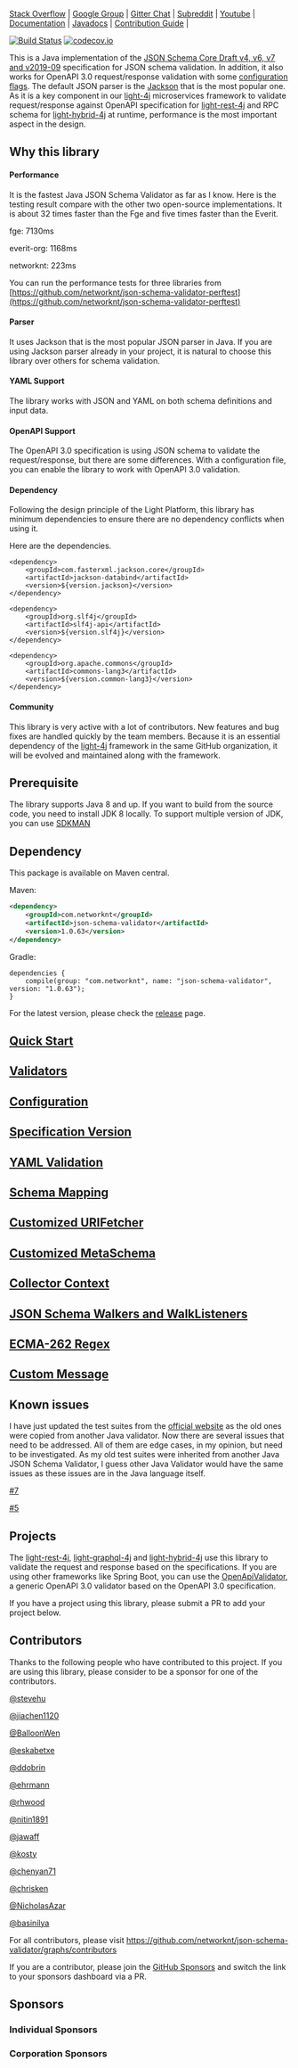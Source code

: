 [Stack Overflow](https://stackoverflow.com/questions/tagged/light-4j) |
[Google Group](https://groups.google.com/forum/#!forum/light-4j) |
[Gitter Chat](https://gitter.im/networknt/json-schema-validator) |
[Subreddit](https://www.reddit.com/r/lightapi/) |
[Youtube](https://www.youtube.com/channel/UCHCRMWJVXw8iB7zKxF55Byw) |
[Documentation](https://doc.networknt.com/library/json-schema-validator/) |
[Javadocs](https://www.javadoc.io/doc/com.networknt/json-schema-validator) |
[Contribution Guide](https://doc.networknt.com/contribute/) |

[![Build Status](https://travis-ci.org/networknt/json-schema-validator.svg?branch=master)](https://travis-ci.org/networknt/json-schema-validator) [![codecov.io](https://codecov.io/github/networknt/json-schema-validator/coverage.svg?branch=master)](https://codecov.io/github/networknt/json-schema-validator?branch=master)


This is a Java implementation of the [JSON Schema Core Draft v4, v6, v7 and v2019-09](http://json-schema.org/latest/json-schema-core.html) specification for JSON schema validation. In addition, it also works for OpenAPI 3.0 request/response validation with some [configuration flags](doc/config.md). The default JSON parser is the [Jackson](https://github.com/FasterXML/jackson) that is the most popular one. As it is a key component in our [light-4j](https://github.com/networknt/light-4j) microservices framework to validate request/response against OpenAPI specification for [light-rest-4j](http://www.networknt.com/style/light-rest-4j/) and RPC schema for [light-hybrid-4j](http://www.networknt.com/style/light-hybrid-4j/) at runtime, performance is the most important aspect in the design. 

## Why this library

#### Performance

It is the fastest Java JSON Schema Validator as far as I know. Here is the testing result compare with the other two open-source implementations. It is about 32 times faster than the Fge and five times faster than the Everit.

fge: 7130ms

everit-org: 1168ms

networknt: 223ms

You can run the performance tests for three libraries from [https://github.com/networknt/json-schema-validator-perftest](https://github.com/networknt/json-schema-validator-perftest)

#### Parser

It uses Jackson that is the most popular JSON parser in Java. If you are using Jackson parser already in your project, it is natural to choose this library over others for schema validation. 

#### YAML Support

The library works with JSON and YAML on both schema definitions and input data. 

#### OpenAPI Support

The OpenAPI 3.0 specification is using JSON schema to validate the request/response, but there are some differences. With a configuration file, you can enable the library to work with OpenAPI 3.0 validation. 

#### Dependency

Following the design principle of the Light Platform, this library has minimum dependencies to ensure there are no dependency conflicts when using it. 

Here are the dependencies. 

```
<dependency>
    <groupId>com.fasterxml.jackson.core</groupId>
    <artifactId>jackson-databind</artifactId>
    <version>${version.jackson}</version>
</dependency>

<dependency>
    <groupId>org.slf4j</groupId>
    <artifactId>slf4j-api</artifactId>
    <version>${version.slf4j}</version>
</dependency>

<dependency>
    <groupId>org.apache.commons</groupId>
    <artifactId>commons-lang3</artifactId>
    <version>${version.common-lang3}</version>
</dependency>
```

#### Community

This library is very active with a lot of contributors. New features and bug fixes are handled quickly by the team members. Because it is an essential dependency of the [light-4j](https://github.com/networknt/light-4j) framework in the same GitHub organization, it will be evolved and maintained along with the framework. 

## Prerequisite

The library supports Java 8 and up. If you want to build from the source code, you need to install JDK 8 locally. To support multiple version of JDK, you can use [SDKMAN](https://www.networknt.com/tool/sdk/)

## Dependency

This package is available on Maven central. 

Maven: 

```xml
<dependency>
    <groupId>com.networknt</groupId>
    <artifactId>json-schema-validator</artifactId>
    <version>1.0.63</version>
</dependency>
```

Gradle:

```
dependencies {
    compile(group: "com.networknt", name: "json-schema-validator", version: "1.0.63");
}
```

For the latest version, please check the [release](https://github.com/networknt/json-schema-validator/releases) page. 

## [Quick Start](doc/quickstart.md)

## [Validators](doc/validators.md)

## [Configuration](doc/config.md)

## [Specification Version](doc/specversion.md)

## [YAML Validation](doc/yaml.md)

## [Schema Mapping](doc/schema-map.md)

## [Customized URIFetcher](doc/cust-fetcher.md)

## [Customized MetaSchema](doc/cust-meta.md)

## [Collector Context](doc/collector-context.md)

## [JSON Schema Walkers and WalkListeners](doc/walkers.md)

## [ECMA-262 Regex](doc/ecma-262.md)

## [Custom Message](doc/cust-msg.md)

## Known issues

I have just updated the test suites from the [official website](https://github.com/json-schema-org/JSON-Schema-Test-Suite) as the old ones were copied from another Java validator. Now there are several issues that need to be addressed. All of them are edge cases, in my opinion, but need to be investigated. As my old test suites were inherited from another Java JSON Schema Validator, I guess other Java Validator would have the same issues as these issues are in the Java language itself.

[#7](https://github.com/networknt/json-schema-validator/issues/7)

[#5](https://github.com/networknt/json-schema-validator/issues/5)

## Projects

The [light-rest-4j](https://github.com/networknt/light-rest-4j), [light-graphql-4j](https://github.com/networknt/light-graphql-4j) and [light-hybrid-4j](https://github.com/networknt/light-hybrid-4j) use this library to validate the request and response based on the specifications. If you are using other frameworks like Spring Boot, you can use the [OpenApiValidator](https://github.com/mservicetech/openapi-schema-validation), a generic OpenAPI 3.0 validator based on the OpenAPI 3.0 specification. 

If you have a project using this library, please submit a PR to add your project below.

## Contributors

Thanks to the following people who have contributed to this project. If you are using this library, please consider to be a sponsor for one of the contributors. 

[@stevehu](https://github.com/sponsors/stevehu)

[@jiachen1120](https://github.com/jiachen1120)

[@BalloonWen](https://github.com/BalloonWen)

[@eskabetxe](https://github.com/eskabetxe)

[@ddobrin](https://github.com/ddobrin)

[@ehrmann](https://github.com/ehrmann)

[@rhwood](https://github.com/rhwood)

[@nitin1891](https://github.com/nitin1891)

[@jawaff](https://github.com/jawaff)

[@kosty](https://github.com/kosty)

[@chenyan71](https://github.com/chenyan71)

[@chrisken](https://github.com/chrisken)

[@NicholasAzar](https://github.com/NicholasAzar)

[@basinilya](https://github.com/basinilya)

For all contributors, please visit https://github.com/networknt/json-schema-validator/graphs/contributors

If you are a contributor, please join the [GitHub Sponsors](https://github.com/sponsors) and switch the link to your sponsors dashboard via a PR.

## Sponsors


### Individual Sponsors


### Corporation Sponsors



